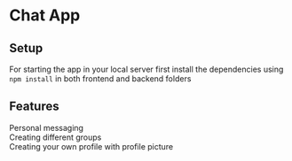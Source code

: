 # Chat App
## Setup
For starting the app in your local server first install the dependencies using ```npm install``` in both frontend and backend folders
## Features
Personal messaging  
Creating different groups  
Creating your own profile with profile picture  
